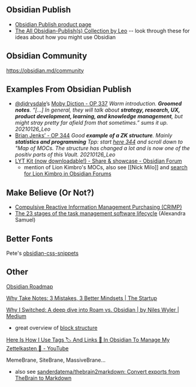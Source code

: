 ## Obsidian Publish

- [Obsidian Publish product page](https://obsidian.md/publish)
- [The All Obsidian-Publish(s) Collection by Leo](https://forum.obsidian.md/t/the-all-obsidian-publish-s-collection-by-leo-latest-update-20210324/7248) -- look through these for ideas about how you might use Obsidian

## Obsidian Community

https://obsidian.md/community

## Examples From Obsidian Publish

- [@djdrysdale](https://forum.obsidian.md/u/djdrysdale)’s [Moby Diction - OP 337](https://publish.obsidian.md/mobydiction/_About) _Warm introduction. **Groomed notes**. “\[…\] In general, they will talk about **strategy, research, UX, product development, learning, and knowledge management**, but might stray pretty far afield from that sometimes.” sums it up. 20210126\_Leo_
- [Brian Jenks’ - OP 344](https://publish.obsidian.md/bryan-jenks/INDEX) _Good **example of a ZK structure**. Mainly **statistics and programming** Tpp: start [here 344](https://publish.obsidian.md/bryan-jenks/INDEX) and scroll down to "Map of MOCs. The structure has changed a lot and is now one of the positiv parts of this Vault. 20210126\_Leo_
- [LYT Kit (now downloadable!) - Share & showcase - Obsidian Forum](https://forum.obsidian.md/t/lyt-kit-now-downloadable/390/8)
	- mention of Lion Kimbro's MOCs, also see [[Nick Milo]] and [search for Lion Kimbro in Obsidian Forums](https://forum.obsidian.md/search?q=lion%20kimbro)

## Make Believe (Or Not?)

- [Compulsive Reactive Information Management Purchasing (CRIMP)](https://www.outlinersoftware.com/topics/viewt/17/0/crimp-defined)
- [The 23 stages of the task management software lifecycle](https://web.archive.org/web/20190817093737/https://www.alexandrasamuel.com/career-work/the-23-stages-of-the-task-management-software-lifecycle) (Alexandra Samuel)

## Better Fonts

Pete's [obsidian-css-snippets](https://github.com/peterkaminski/obsidian-css-snippets)

## Other

[Obsidian Roadmap](https://trello.com/b/Psqfqp7I/obsidian-roadmap)


[Why Take Notes: 3 Mistakes, 3 Better Mindsets | The Startup](https://medium.com/swlh/why-take-notes-3-common-misconceptions-and-3-better-mindsets-447ef6853aa9)

[Why I Switched: A deep dive into Roam vs. Obsidian | by Niles Wyler | Medium](https://nileswyler.medium.com/why-i-switched-a-deep-dive-into-roam-vs-obsidian-df1a394971ff)
- great overview of [block structure](https://nileswyler.medium.com/why-i-switched-a-deep-dive-into-roam-vs-obsidian-df1a394971ff#105d)

[Here Is How I Use Tags 🏷️ And Links 🔗️ In Obsidian To Manage My Zettelkasten 📝️ - YouTube](https://www.youtube.com/watch?v=zIh1S7ra3aI)

MemeBrane, SiteBrane, MassiveBrane...
- also see [sanderdatema/thebrain2markdown: Convert exports from TheBrain to Markdown](https://github.com/sanderdatema/thebrain2markdown)

